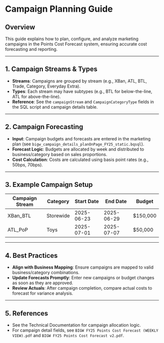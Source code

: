 # Campaign Planning Guide

## Overview
This guide explains how to plan, configure, and analyze marketing campaigns in the Points Cost Forecast system, ensuring accurate cost forecasting and reporting.

---

## 1. Campaign Streams & Types

- **Streams**: Campaigns are grouped by stream (e.g., XBan, ATL, BTL, Trade, Category, Everyday Extra).
- **Types**: Each stream may have subtypes (e.g., BTL for below-the-line, ATL for above-the-line).
- **Reference**: See the `campaignStream` and `CampaignCategoryType` fields in the SQL script and campaign details table.

---

## 2. Campaign Forecasting

- **Input**: Campaign budgets and forecasts are entered in the marketing plan (see `bigw_campaign_details_planOnPage_FY25_static.bqsql`).
- **Forecast Logic**: Budgets are allocated by week and distributed to business/category based on sales proportions.
- **Cost Calculation**: Costs are calculated using basis point rates (e.g., 50bps, 70bps).

---

## 3. Example Campaign Setup

| Campaign Stream | Category   | Start Date  | End Date    | Budget   |
|-----------------|------------|-------------|-------------|----------|
| XBan_BTL        | Storewide  | 2025-06-23  | 2025-06-29  | $150,000 |
| ATL_PoP         | Toys       | 2025-07-01  | 2025-07-07  | $50,000  |

---

## 4. Best Practices

- **Align with Business Mapping**: Ensure campaigns are mapped to valid business/category combinations.
- **Update Forecasts Promptly**: Enter new campaigns or budget changes as soon as they are approved.
- **Review Actuals**: After campaign completion, compare actual costs to forecast for variance analysis.

---

## 5. References
- See the Technical Documentation for campaign allocation logic.
- For campaign detail fields, see `BIGW FY25 Points Cost Forecast (WEEKLY VIEW).pdf` and `BIGW FY25 Points Cost Forecast v2.pdf`.
